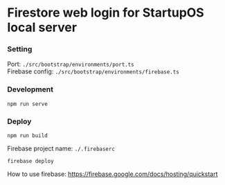 # Firestore web login for StartupOS local server

### Setting
Port: `./src/bootstrap/environments/port.ts`  
Firebase config: `./src/bootstrap/environments/firebase.ts`

### Development
```
npm run serve
```

### Deploy
```
npm run build
```

Firebase project name: `./.firebaserc`
```
firebase deploy
```
How to use firebase:
https://firebase.google.com/docs/hosting/quickstart
